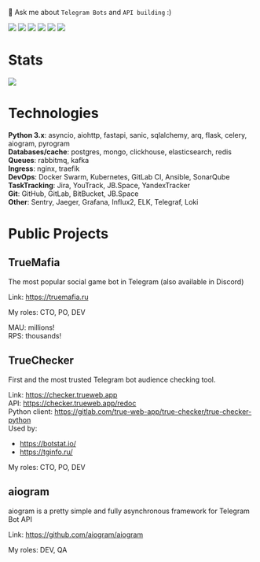 💬 Ask me about `Telegram Bots` and `API building` :)

<p>
  <img src="https://badgen.net/badge/python/3.6+/blue">
  <img src="https://img.shields.io/badge/code%20style-black-000000.svg">
  <img src="https://img.shields.io/endpoint?url=https://raw.githubusercontent.com/charliermarsh/ruff/main/assets/badge/v1.json">
  <img src="https://badgen.net/badge/icon/docker?icon=docker&label">
  <img src="https://badgen.net/badge/icon/telegram?icon=telegram&label">
  <img src="https://wakatime.com/badge/user/2c037bd7-405a-43be-a6ab-b2b07c84b73f.svg">
</p>

# Stats

<img src="https://github-readme-stats.vercel.app/api?username=Olegt0rr&show_icons=true&count_private=true">

# Technologies

<b>Python 3.x</b>: asyncio, aiohttp, fastapi, sanic, sqlalchemy, arq, flask, celery, aiogram, pyrogram \
<b>Databases/cache</b>: postgres, mongo, clickhouse, elasticsearch, redis \
<b>Queues</b>: rabbitmq, kafka \
<b>Ingress</b>: nginx, traefik \
<b>DevOps</b>: Docker Swarm, Kubernetes, GitLab CI, Ansible, SonarQube \
<b>TaskTracking</b>: Jira, YouTrack, JB.Space, YandexTracker \
<b>Git</b>: GitHub, GitLab, BitBucket, JB.Space \
<b>Other</b>: Sentry, Jaeger, Grafana, Influx2, ELK, Telegraf, Loki


# Public Projects

## TrueMafia

The most popular social game bot in Telegram (also available in Discord)

Link: https://truemafia.ru

My roles: CTO, PO, DEV

MAU: millions! \
RPS: thousands!


## TrueChecker

First and the most trusted Telegram bot audience checking tool.

Link: https://checker.trueweb.app \
API: https://checker.trueweb.app/redoc \
Python client: https://gitlab.com/true-web-app/true-checker/true-checker-python \
Used by: 
 - https://botstat.io/
 - https://tginfo.ru/

My roles: CTO, PO, DEV


## aiogram

aiogram is a pretty simple and fully asynchronous framework for Telegram Bot API 

Link: https://github.com/aiogram/aiogram

My roles: DEV, QA
